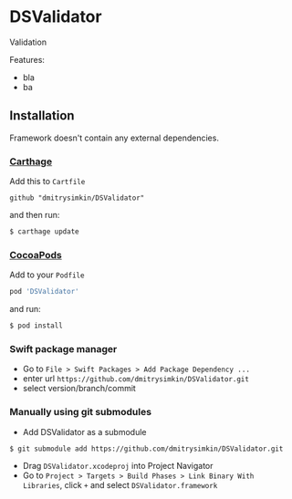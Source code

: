 # DSValidator
Validation

Features: 
- bla
- ba


## Installation

Framework doesn't contain any external dependencies.

### [Carthage](https://github.com/Carthage/Carthage)

Add this to `Cartfile`
```
github "dmitrysimkin/DSValidator"
```
and then run:
```bash
$ carthage update
```

### [CocoaPods](https://guides.cocoapods.org/using/using-cocoapods.html)
Add to your `Podfile`
```ruby
pod 'DSValidator'
```
and run:
```bash
$ pod install
```

### Swift package manager
* Go to `File > Swift Packages > Add Package Dependency ...` 
* enter url  `https://github.com/dmitrysimkin/DSValidator.git` 
* select version/branch/commit

### Manually using git submodules
* Add DSValidator as a submodule
```bash
$ git submodule add https://github.com/dmitrysimkin/DSValidator.git
```
* Drag `DSValidator.xcodeproj` into Project Navigator
* Go to `Project > Targets > Build Phases > Link Binary With Libraries`, click `+` and select `DSValidator.framework`

